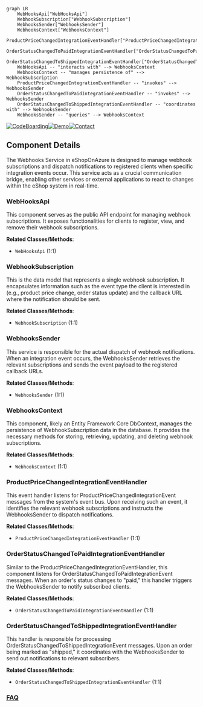 ```mermaid
graph LR
    WebHooksApi["WebHooksApi"]
    WebhookSubscription["WebhookSubscription"]
    WebhooksSender["WebhooksSender"]
    WebhooksContext["WebhooksContext"]
    ProductPriceChangedIntegrationEventHandler["ProductPriceChangedIntegrationEventHandler"]
    OrderStatusChangedToPaidIntegrationEventHandler["OrderStatusChangedToPaidIntegrationEventHandler"]
    OrderStatusChangedToShippedIntegrationEventHandler["OrderStatusChangedToShippedIntegrationEventHandler"]
    WebHooksApi -- "interacts with" --> WebhooksContext
    WebhooksContext -- "manages persistence of" --> WebhookSubscription
    ProductPriceChangedIntegrationEventHandler -- "invokes" --> WebhooksSender
    OrderStatusChangedToPaidIntegrationEventHandler -- "invokes" --> WebhooksSender
    OrderStatusChangedToShippedIntegrationEventHandler -- "coordinates with" --> WebhooksSender
    WebhooksSender -- "queries" --> WebhooksContext
```
[![CodeBoarding](https://img.shields.io/badge/Generated%20by-CodeBoarding-9cf?style=flat-square)](https://github.com/CodeBoarding/CodeBoarding)[![Demo](https://img.shields.io/badge/Try%20our-Demo-blue?style=flat-square)](https://www.codeboarding.org/demo)[![Contact](https://img.shields.io/badge/Contact%20us%20-%20contact@codeboarding.org-lightgrey?style=flat-square)](mailto:contact@codeboarding.org)

## Component Details

The Webhooks Service in eShopOnAzure is designed to manage webhook subscriptions and dispatch notifications to registered clients when specific integration events occur. This service acts as a crucial communication bridge, enabling other services or external applications to react to changes within the eShop system in real-time.

### WebHooksApi
This component serves as the public API endpoint for managing webhook subscriptions. It exposes functionalities for clients to register, view, and remove their webhook subscriptions.


**Related Classes/Methods**:

- `WebHooksApi` (1:1)


### WebhookSubscription
This is the data model that represents a single webhook subscription. It encapsulates information such as the event type the client is interested in (e.g., product price change, order status update) and the callback URL where the notification should be sent.


**Related Classes/Methods**:

- `WebhookSubscription` (1:1)


### WebhooksSender
This service is responsible for the actual dispatch of webhook notifications. When an integration event occurs, the WebhooksSender retrieves the relevant subscriptions and sends the event payload to the registered callback URLs.


**Related Classes/Methods**:

- `WebhooksSender` (1:1)


### WebhooksContext
This component, likely an Entity Framework Core DbContext, manages the persistence of WebhookSubscription data in the database. It provides the necessary methods for storing, retrieving, updating, and deleting webhook subscriptions.


**Related Classes/Methods**:

- `WebhooksContext` (1:1)


### ProductPriceChangedIntegrationEventHandler
This event handler listens for ProductPriceChangedIntegrationEvent messages from the system's event bus. Upon receiving such an event, it identifies the relevant webhook subscriptions and instructs the WebhooksSender to dispatch notifications.


**Related Classes/Methods**:

- `ProductPriceChangedIntegrationEventHandler` (1:1)


### OrderStatusChangedToPaidIntegrationEventHandler
Similar to the ProductPriceChangedIntegrationEventHandler, this component listens for OrderStatusChangedToPaidIntegrationEvent messages. When an order's status changes to "paid," this handler triggers the WebhooksSender to notify subscribed clients.


**Related Classes/Methods**:

- `OrderStatusChangedToPaidIntegrationEventHandler` (1:1)


### OrderStatusChangedToShippedIntegrationEventHandler
This handler is responsible for processing OrderStatusChangedToShippedIntegrationEvent messages. Upon an order being marked as "shipped," it coordinates with the WebhooksSender to send out notifications to relevant subscribers.


**Related Classes/Methods**:

- `OrderStatusChangedToShippedIntegrationEventHandler` (1:1)




### [FAQ](https://github.com/CodeBoarding/GeneratedOnBoardings/tree/main?tab=readme-ov-file#faq)